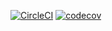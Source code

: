 [![CircleCI](https://dl.circleci.com/status-badge/img/gh/jdknull/lab-03/tree/main.svg?style=svg)](https://dl.circleci.com/status-badge/redirect/gh/jdknull/lab-03/tree/main)
[![codecov](https://codecov.io/gh/jdknull/lab-03/branch/main/graph/badge.svg?token=FBYLZM3A5G)](https://codecov.io/gh/jdknull/lab-03)
